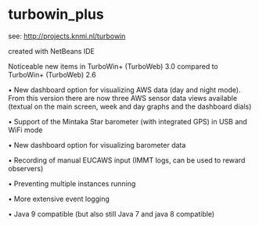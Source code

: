 # turbowin_plus

see: http://projects.knmi.nl/turbowin

created with NetBeans IDE




Noticeable new items in TurboWin+ (TurboWeb) 3.0 compared to TurboWin+ (TurboWeb) 2.6

•	New dashboard option for visualizing AWS  data (day and night mode). From this version there are now three AWS sensor data views available (textual on the main screen, week and day graphs and the dashboard dials)

•	Support of the Mintaka Star barometer (with integrated GPS) in USB and WiFi mode

•	New dashboard option for visualizing barometer data 

•	Recording of manual EUCAWS input  (IMMT logs, can be used to reward observers)

•	Preventing multiple instances running

•	More extensive event logging

•	Java 9 compatible (but also still Java 7 and java 8 compatible)


